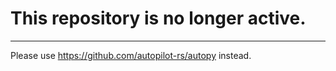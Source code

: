 # This repository is no longer active.

----

Please use https://github.com/autopilot-rs/autopy instead.
